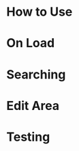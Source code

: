 # How to Use

# On Load
<!-- To run the application, use the command 'npm run dev', which uses concurrently to launch both the server and frontend simultaneously.  
     The application works by first making the call to the backend, which then in turn provides the Redux Store with the data from the API. 
     The user is then able to view all of the available posts from the get go, on the left side of the page. The right side of the page is
      where posts can be edited -->

# Searching
<!-- For searching, the user is able to either search the posts by the start of the title of the post or for text that lies anywhere within the 
     title of the post, and this can be changed through the radio buttons above the search bar. Upon searching, the results are provided both within 
     a dropdown to the search bar and also on the page. Once the user has found a post they wish to edit, the user then needs to either 
     click the post itself or the title from the dropdown bar and the post and title will populate the edit fields -->

# Edit Area

<!-- Posts can populate the edit area in two ways. First, if the user wishes to populate the field by the title of the post they must 
     enter the title in the title field before clicking a post and then press the Enter button. Doing this will populate the body field
     with the post body if it is found, or it will clear the title if it is not found. Second, after clicking on a post through 
     the search functionality the edit fields are populated with the posts Title and Body automatically. After populating these fields, 
     the post title and body can then be edited, and after pressing the submit button the edits are entered into the Redux Store and will 
     be available in future searches -->

# Testing

<!-- As it stands, 'npm run test' runs the tests for the back and frontend which are found in the __tests__ folder. These tests test the server route,
     as well as the rendering of the frontend and the functionality of the reducer.>
